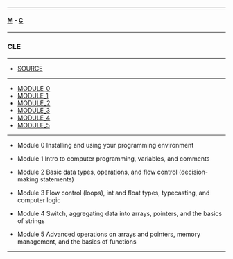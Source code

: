 
---

#### [M](https://github.com/ttltrk/TTT/blob/master/menu.md) - [C](https://github.com/ttltrk/TTT/blob/master/C/C.md)

---

### CLE

---

* [SOURCE](https://cppinstitute.org/cle-c-certified-entry-level-programmer-certification)

---

* [MODULE_0](#MODULE_0)
* [MODULE_1](#MODULE_1)
* [MODULE_2](#MODULE_2)
* [MODULE_3](#MODULE_3)
* [MODULE_4](#MODULE_4)
* [MODULE_5](#MODULE_5)

---

- Module 0
Installing and using your programming environment

- Module 1
Intro to computer programming, variables, and comments

- Module 2
Basic data types, operations, and flow control (decision-making statements)

- Module 3
Flow control (loops), int and float types, typecasting, and computer logic

- Module 4
Switch, aggregating data into arrays, pointers, and the basics of strings

- Module 5
Advanced operations on arrays and pointers, memory management, and the basics of functions

---
